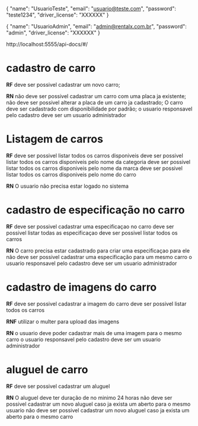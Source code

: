 {
	"name": "UsuarioTeste",
	"email": "usuario@teste.com",
	"password": "teste1234",
	"driver_license": "XXXXXX"
}

{
	"name": "UsuarioAdmin",
	"email": "admin@rentalx.com.br",
	"password": "admin",
	"driver_license": "XXXXXX"
}

http://localhost:5555/api-docs/#/

# cadastro de carro

**RF**
deve ser possivel cadastrar um novo carro;

**RN**
não deve ser possivel cadastrar um carro com uma placa ja existente;
não deve ser possivel alterar a placa de um carro ja cadastrado;
O carro deve ser cadastrado com disponibilidade por padrão;
o usuario responsavel pelo cadastro deve ser um usuario administrador


# Listagem de carros

**RF**
deve ser possivel listar todos os carros disponiveis
deve ser possivel listar todos os carros disponiveis pelo nome da categoria
deve ser possivel listar todos os carros disponiveis pelo nome da marca
deve ser possivel listar todos os carros disponiveis pelo nome do carro

**RN**
O usuario não precisa estar logado no sistema


# cadastro de especificação no carro

**RF**
deve ser possivel cadastrar uma especificaçao no carro
deve ser possivel listar todas as especificaçao
deve ser possivel listar todos os carros

**RN**
O carro precisa estar cadastrado para criar uma especificaçao para ele
não deve ser possivel cadastrar uma especificação para um mesmo carro
o usuario responsavel pelo cadastro deve ser um usuario administrador


# cadastro de imagens do carro

**RF**
deve ser possivel cadastrar a imagem do carro 
deve ser possivel listar todos os carros  

**RNF**
utilizar o multer para upload das imagens

**RN**
o usuario deve poder cadastrar mais de uma imagem para o mesmo carro
o usuario responsavel pelo cadastro deve ser um usuario administrador


# aluguel de carro

**RF**
deve ser possivel cadastrar um aluguel

**RN**
O aluguel deve ter duração de no minimo 24 horas
não deve ser possivel cadastrar um novo aluguel caso ja exista um aberto para o mesmo usuario
não deve ser possivel cadastrar um novo aluguel caso ja exista um aberto para o mesmo carro